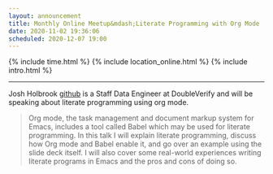 ```yaml
---
layout: announcement
title: Monthly Online Meetup&mdash;Literate Programming with Org Mode
date: 2020-11-02 19:36:06
scheduled: 2020-12-07 19:00
---
```


{% include time.html %}
{% include location_online.html %}
{% include intro.html %}

---

Josh Holbrook [github](https://github.com/jfhbrook) is a Staff Data Engineer at DoubleVerify and will be speaking about literate programming using org mode.

>Org mode, the task management and document markup system for Emacs, includes a tool called Babel which may be used for literate programming. In this talk I will explain literate programming, discuss how Org mode and Babel enable it, and go over an example using the slide deck itself. I will also cover some real-world experiences writing literate programs in Emacs and the pros and cons of doing so.
